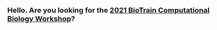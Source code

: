 ### Hello. Are you looking for the [2021 BioTrain Computational Biology Workshop](biotrain-2021/index.html)?
